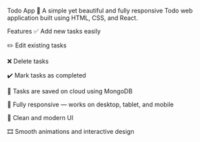 Todo App 📝
A simple yet beautiful and fully responsive Todo web application built using HTML, CSS, and React.

Features
✅ Add new tasks easily

✏️ Edit existing tasks

❌ Delete tasks

✔️ Mark tasks as completed

💾 Tasks are saved on cloud using MongoDB

📱 Fully responsive — works on desktop, tablet, and mobile

🎨 Clean and modern UI

🎞️ Smooth animations and interactive design
